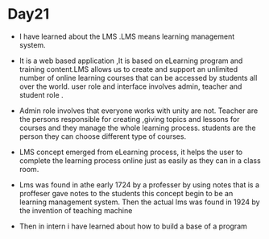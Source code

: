 # Day21

* I have learned about the LMS .LMS means learning management system.
* It is a web based application ,It is based on eLearning program and training content.LMS allows us to create and support an unlimited number of online learning courses that can be accessed by students all over the world. user role and interface involves admin, teacher and student role .
* Admin role involves that everyone works with unity are not. Teacher are the persons responsible for creating ,giving topics and lessons for courses and they  manage the whole learning process. students are the person they can choose different type of courses.
* LMS concept emerged from eLearning process, it helps the user to complete the learning process online just as easily as they can in a class room.
* Lms was found in athe early 1724 by a professer by using notes that is a proffeser gave notes to the students this concept begin to be an learning management  system. Then the actual lms was found in 1924 by the invention of teaching machine

* Then in intern i have learned about how to build a base of a program 
